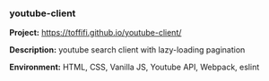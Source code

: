 ### youtube-client

**Project:** https://toffifi.github.io/youtube-client/

**Description:** youtube search client with lazy-loading pagination

**Environment:** HTML, CSS, Vanilla JS, Youtube API, Webpack, eslint
